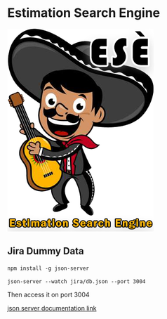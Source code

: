 # Estimation Search Engine

![alt text](https://raw.githubusercontent.com/hayreddintuzel/pandas-hackathon/master/ese_logo.png)

## Jira Dummy Data
```
npm install -g json-server
```

```
json-server --watch jira/db.json --port 3004
```

Then access it on port 3004

[json server documentation link](https://github.com/typicode/json-server)
